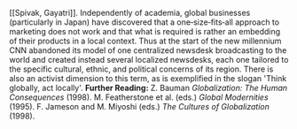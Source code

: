 [[Spivak, Gayatri]].
Independently of academia, global businesses (particularly in Japan)
have discovered that a one‐size‐fits‐all approach to marketing does not
work and that what is required is rather an embedding of their products
in a local context. Thus at the start of the new millennium CNN
abandoned its model of one centralized newsdesk broadcasting to the
world and created instead several localized newsdesks, each one tailored
to the specific cultural, ethnic, and political concerns of its region.
There is also an activist dimension to this term, as is exemplified in
the slogan 'Think globally, act locally'.
**Further Reading:** Z. Bauman *Globalization: The Human Consequences*
(1998).
M. Featherstone et al. (eds.) *Global Modernities* (1995).
F. Jameson and M. Miyoshi (eds.) *The Cultures of Globalization* (1998).
